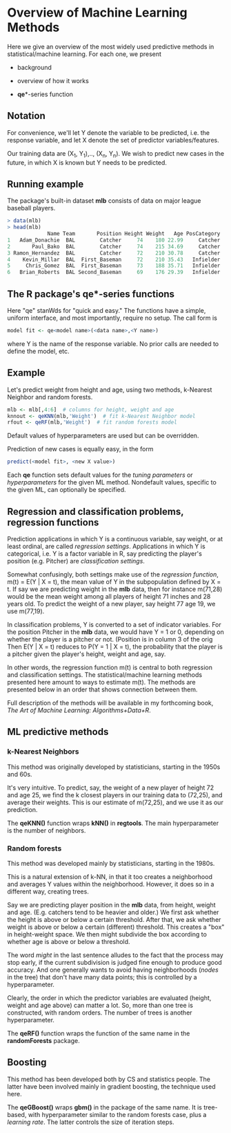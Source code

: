 
#  Overview of Machine Learning Methods

Here we give an overview of the most widely used predictive methods in
statistical/machine learning.  For each one, we present

* background

* overview of how it works

* **qe***-series function

## Notation

For convenience, we'll let Y denote the variable to be predicted, i.e.
the response variable, and let X denote the set of predictor
variables/features.

Our training data are (X<sub>1</sub>, Y<sub>1</sub>),.., (X<sub>n</sub>,
Y<sub>n</sub>).  We wish to predict new cases in the future, in which X
is known but Y needs to be predicted.

## Running example

The package's built-in dataset **mlb** consists of data on major league
baseball players.  

``` r
> data(mlb)
> head(mlb)
             Name Team       Position Height Weight   Age PosCategory
1   Adam_Donachie  BAL        Catcher     74    180 22.99     Catcher
2       Paul_Bako  BAL        Catcher     74    215 34.69     Catcher
3 Ramon_Hernandez  BAL        Catcher     72    210 30.78     Catcher
4    Kevin_Millar  BAL  First_Baseman     72    210 35.43   Infielder
5     Chris_Gomez  BAL  First_Baseman     73    188 35.71   Infielder
6   Brian_Roberts  BAL Second_Baseman     69    176 29.39   Infielder
```

## The  R package's **qe***-series functions

Here "qe" stanWds for "quick and easy."  The functions have a simple,
uniform interface, and most importantly, require no setup.  The call
form is

``` r
model fit <- qe<model name>(<data name>,<Y name>)
```

where Y is the name of the response variable.  No prior calls are needed
to define the model, etc.

## Example

Let's predict weight from height and age, using two methods, k-Nearest
Neighbor and random forests.

``` r
mlb <- mlb[,4:6]  # columns for height, weight and age
knnout <- qeKNN(mlb,'Weight')  # fit k-Nearest Neighbor model
rfout <- qeRF(mlb,'Weight')  # fit random forests model
```

Default values of hyperparameters are used but can be overridden.

Prediction of new cases is equally easy, in the form

``` r
predict(<model fit>, <new X value>)
```

Each **qe** function sets default values for the *tuning parameters*
or *hyperparameters* for the given ML method.  Nondefault values,
specific to the given ML, can optionally be specified.

## Regression and classification problems, regression functions

Prediction applications in which Y is a continuous variable, say weight,
or at least ordinal, are called *regression settings*.  Applications in
which Y is categorical, i.e. Y is a factor variable in R, say predicting
the player's position (e.g.  Pitcher) are *classification settings*.

Somewhat confusingly, both settings make use of the *regression function*,
m(t) = E(Y | X = t), the mean value of Y in the subpopulation defined by
X = t.  If say we are predicting weight in the **mlb** data, then for instance
m(71,28) would be the mean weight among all players of height 71 inches
and 28 years old.  To predict the weight of a new player, say height 77
age 19, we use m(77,19).

In classification problems, Y is converted to a set of indicator
variables.  For the position Pitcher in the **mlb** data, we would have
Y = 1 or 0, depending on whether the player is a pitcher or not.
(Position is in column 3 of the orig
Then  E(Y | X = t) reduces to P(Y = 1 | X = t), the probability that the
player is a pitcher given the player's height, weight and age, say.

In other words, the regression function m(t) is central to both regression
and classification settings.  The statistical/machine learning methods
presented here amount to ways to estimate m(t).  The methods are
presented below in an order that shows connection between them.

Full description of the methods will be available in my forthcoming
book, *The Art of Machine Learning: Algorithms+Data+R*.

## ML predictive methods

### k-Nearest Neighbors

This method was originally developed by statisticians, starting in the 1950s
and 60s.

It's very intuitive.  To predict, say, the weight of a new
player of height 72 and age 25, we find the k closest players in our 
training data to (72,25), and average their weights.  This is our
estimate of m(72,25), and we use it as our prediction.

The **qeKNN()** function wraps **kNN()** in **regtools**.  The main
hyperparameter is the number of neighbors.

### Random forests

This method was developed mainly by statisticians, starting in the
1980s.

This is a natural extension of k-NN, in that it too creates a
neighborhood and averages Y values within the neighborhood.  However, it
does so in a different way, creating trees.

Say we are predicting player position in the **mlb** data, from height,
weight and age.  (E.g. catchers tend to be heavier and older.)  We first
ask whether the height is above or below a certain threshold.  After
that, we ask whether weight is above or below a certain (different)
threshold.  This creates a "box" in height-weight space.  We then might
subdivide the box according to whether age is above or below a
threshold.

The word *might* in the last sentence alludes to the fact that the
process may stop early, if the current subdivision is judged fine enough
to produce good accuracy.  And one generally wants to avoid having
neighborhoods (*nodes* in the tree) that don't have many data points;
this is controlled by a hyperparameter.

Clearly, the order in which the predictor variables are evaluated
(height, weight and age above) can matter a lot.  So, more than one tree
is constructed, with random orders.  The number of trees is another
hyperparameter.

The **qeRF()** function wraps the function of the same name in the
**randomForests** package.

## Boosting

This method has been developed both by CS and statistics people.  The
latter have been involved mainly in gradient boosting, the technique
used here.

The **qeGBoost()** wraps **gbm()** in the package of the same name.  It
is tree-based, with hyperparameter similar to the random forests case,
plus a *learning rate*.  The latter controls the size of iteration
steps.

